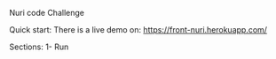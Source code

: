 Nuri code Challenge

Quick start:
There is a live demo on: https://front-nuri.herokuapp.com/



Sections:
1- Run